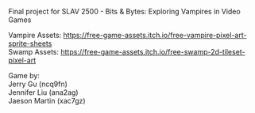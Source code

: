 Final project for SLAV 2500 - Bits & Bytes: Exploring Vampires in Video Games  

Vampire Assets: https://free-game-assets.itch.io/free-vampire-pixel-art-sprite-sheets  
Swamp Assets: https://free-game-assets.itch.io/free-swamp-2d-tileset-pixel-art

Game by:  
Jerry Gu (ncq9fn)  
Jennifer Liu (ana2ag)  
Jaeson Martin (xac7gz)  
